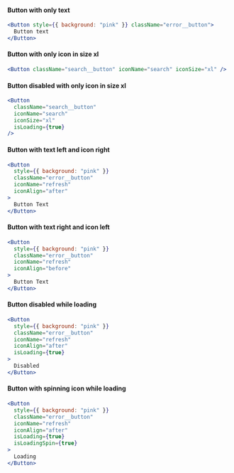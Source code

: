 #### Button with only text

```jsx
<Button style={{ background: "pink" }} className="error__button">
  Button text
</Button>
```

#### Button with only icon in size xl

```jsx
<Button className="search__button" iconName="search" iconSize="xl" />
```

#### Button disabled with only icon in size xl

```jsx
<Button
  className="search__button"
  iconName="search"
  iconSize="xl"
  isLoading={true}
/>
```

#### Button with text left and icon right

```jsx
<Button
  style={{ background: "pink" }}
  className="error__button"
  iconName="refresh"
  iconAlign="after"
>
  Button Text
</Button>
```

#### Button with text right and icon left

```jsx
<Button
  style={{ background: "pink" }}
  className="error__button"
  iconName="refresh"
  iconAlign="before"
>
  Button Text
</Button>
```

#### Button disabled while loading

```jsx
<Button
  style={{ background: "pink" }}
  className="error__button"
  iconName="refresh"
  iconAlign="after"
  isLoading={true}
>
  Disabled
</Button>
```

#### Button with spinning icon while loading

```jsx
<Button
  style={{ background: "pink" }}
  className="error__button"
  iconName="refresh"
  iconAlign="after"
  isLoading={true}
  isLoadingSpin={true}
>
  Loading
</Button>
```

```js { "file": "./button.tsx" }
```
